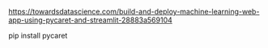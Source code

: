 https://towardsdatascience.com/build-and-deploy-machine-learning-web-app-using-pycaret-and-streamlit-28883a569104


pip install pycaret
